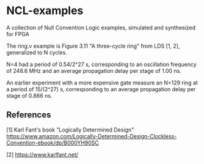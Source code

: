 # NCL-examples
A collection of Null Convention Logic examples, simulated and synthesized for FPGA

The ring.v example is Figure 3.11 "A three-cycle ring" from LDS [1, 2],
generalized to N cycles.

N=4 had a period of 0.54/2^27 s, corresponding to an oscillation
frequency of 248.6 MHz and an average propagation delay per stage of
1.00 ns.

An earlier experiment with a more expensive gate measure an N=129 ring
at a period of 15/(2^27) s, corresponding to an average propagation
delay per stage of 0.866 ns.

## References

[1] Karl Fant's book "Logically Determined Design"
    https://www.amazon.com/Logically-Determined-Design-Clockless-Convention-ebook/dp/B000YH90SC

[2] https://www.karlfant.net/
